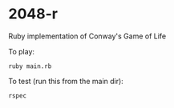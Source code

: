 2048-r
======

Ruby implementation of Conway's Game of Life

To play:

```
ruby main.rb
```

To test (run this from the main dir):

```
rspec
```